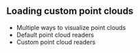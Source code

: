 ## Loading custom point clouds

- Multiple ways to visualize point clouds
- Default point cloud readers
- Custom point cloud readers

